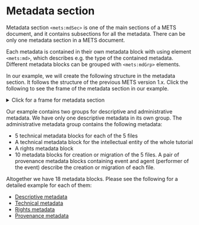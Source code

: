 # Metadata section

Metadata section `<mets:mdSec>` is one of the main sections of a METS document, and it contains subsections for all the metadata. There can be only one metadata section in a METS document.

Each metadata is contained in their own metadata block with using element `<mets:md>`, which describes e.g. the type of the contained metadata. Different metadata blocks can be grouped with `<mets:mdGrp>` elements.

In our example, we will create the following structure in the metadata section. It follows the structure of the previous METS version 1.x. Click the following to see the frame of the metadata section in our example.

<details>

<summary>Click for a frame for metadata section</summary>

```xml
<mets:mdSec>
  <mets:mdGrp USE="DESCRIPTIVE">
    <mets:md ID="[id]">
      [...]
    </mets:md>
  </mets:mdGrp>
  <mets:mdGrp USE="ADMINISTRATIVE">        
    <mets:md ID="[id]" USE="TECHNICAL">
      [...]
    </mets:md>
    <mets:md ID="[id]" USE="TECHNICAL">
      [...]
    </mets:md>
    <mets:md ID="[id]" USE="TECHNICAL">
      [...]
    </mets:md>
    <mets:md ID="[id]" USE="TECHNICAL">
      [...]
    </mets:md>
    <mets:md ID="[id]" USE="TECHNICAL">
      [...]
    </mets:md>
    <mets:md ID="[id]" USE="TECHNICAL">
      [...]
    </mets:md>
    <mets:md ID="[id]" USE="RIGHTS">
      [...]
    </mets:md>
    <mets:md ID="[id]" USE="PROVENANCE">
      [...]
    </mets:md>
    <mets:md ID="[id]" USE="PROVENANCE">
      [...]
    </mets:md>
    <mets:md ID="[id]" USE="PROVENANCE">
      [...]
    </mets:md>
    <mets:md ID="[id]" USE="PROVENANCE">
      [...]
    </mets:md>
    <mets:md ID="[id]" USE="PROVENANCE">
      [...]
    </mets:md>
    <mets:md ID="[id]" USE="PROVENANCE">
      [...]
    </mets:md>
    <mets:md ID="[id]" USE="PROVENANCE">
      [...]
    </mets:md>
    <mets:md ID="[id]" USE="PROVENANCE">
      [...]
    </mets:md>
    <mets:md ID="[id]" USE="PROVENANCE">
      [...]
    </mets:md>
    <mets:md ID="[id]" USE="PROVENANCE">
      [...]
    </mets:md>
  </mets:mdGrp>
</mets:mdSec
```

</details>

Our example contains two groups for descriptive and administrative metadata. We have only one descriptive metadata in its own group. The administrative metadata group contains the following metadata:

- 5 technical metadata blocks for each of the 5 files
- A technical metadata block for the intellectual entity of the whole tutorial
- A rights metadata block
- 10 metadata blocks for creation or migration of the 5 files. A pair of provenance metadata blocks containing event and agent (performer of the event) describe the creation or migration of each file.

Altogether we have 18 metadata blocks. Please see the following for a detailed example for each of them:

- [Descriptive metadata](./Descriptive%20metadata.md)
- [Technical metadata](./Technical%20metadata.md)
- [Rights metadata](./Rights%20metadata.md)
- [Provenance metadata](./Provenance%20metadata.md)
